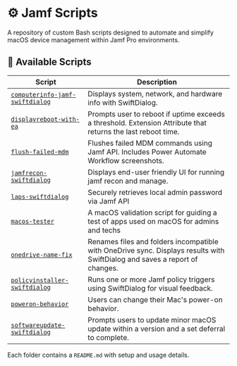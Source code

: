 # ⚙️ Jamf Scripts

 A repository of custom Bash scripts designed to automate and simplify macOS device management within Jamf Pro environments.

## 📂 Available Scripts

| Script | Description |
|--------|-------------|
| [`computerinfo-jamf-swiftdialog`](./computerinfo-jamf-swiftdialog) | Displays system, network, and hardware info with SwiftDialog. |
| [`displayreboot-with-ea`](./displayreboot-with-ea) | Prompts user to reboot if uptime exceeds a threshold. Extension Attribute that returns the last reboot time. |
| [`flush-failed-mdm`](./flush-failed-mdm) | Flushes failed MDM commands using Jamf API. Includes Power Automate Workflow screenshots. |
| [`jamfrecon-swiftdialog`](./jamfrecon-swiftdialog) | Displays end-user friendly UI for running jamf recon and manage. |
| [`laps-swiftdialog`](./laps-swiftdialog) | Securely retrieves local admin password via Jamf API |
| [`macos-tester`](./macos-tester) | A macOS validation script for guiding a test of apps used on macOS for admins and techs |
| [`onedrive-name-fix`](./onedrive-name-fix) | Renames files and folders incompatible with OneDrive sync. Displays results with SwiftDialog and saves a report of changes. |
| [`policyinstaller-swiftdialog`](./policyinstaller-swiftdialog) | Runs one or more Jamf policy triggers using SwiftDialog for visual feedback. |
| [`poweron-behavior`](./poweron-behavior) | Users can change their Mac's power-on behavior. |
| [`softwareupdate-swiftdialog`](./softwareupdate-swiftdialog) | Prompts users to update minor macOS update within a version and a set deferral to complete. |

Each folder contains a `README.md` with setup and usage details.